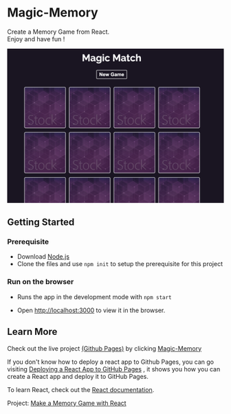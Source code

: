 # Magic-Memory

Create a Memory Game from React.  
Enjoy and have fun !

![Magic Memory Overview](./public/img/overview.png)

## Getting Started

### Prerequisite

- Download [Node.js](https://nodejs.org/zh-tw/download/)
- Clone the files and use `npm init` to setup the prerequisite for this project

### Run on the browser

- Runs the app in the development mode with `npm start`

- Open [http://localhost:3000](http://localhost:3000) to view it in the browser.

## Learn More

Check out the live project [(Github Pages)](https://pages.github.com) by clicking [Magic-Memory](https://michael861227.github.io/Magic-Memory/)

If you don't know how to deploy a react app to Github Pages, you can go visiting [Deploying a React App to GitHub Pages](https://github.com/gitname/react-gh-pages) , it shows you how you can create a React app and deploy it to GitHub Pages.

To learn React, check out the [React documentation](https://reactjs.org/).

Project: [Make a Memory Game with React](https://www.youtube.com/watch?v=ZCKohZwGZMw&list=PL4cUxeGkcC9iQ7g2eoNXHCJBBBz40S_Lm)
